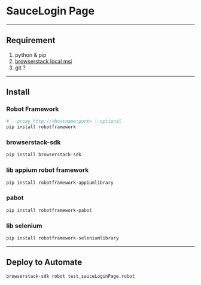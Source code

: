 # SauceLogin Page

---

## Requirement
1. python & pip
2. [browserstack local msi](https://www.browserstack.com/local-testing/downloads/native-app/BrowserStackLocal.msi)
3. git ?

---

## Install

### Robot Framework
````powershell
# --proxy http://<hostname:port> | optional
pip install robotframework
````

### browserstack-sdk
````powershell
pip install browserstack-sdk
````

### lib appium robot framework
````powershell
pip install robotframework-appiumlibrary
````

### pabot
````powershell
pip install robotframework-pabot
````

### lib selenium
````powershell
pip install robotframework-seleniumlibrary
````

---

## Deploy to Automate
````powershell
browserstack-sdk robot test_sauceLoginPage.robot
````
